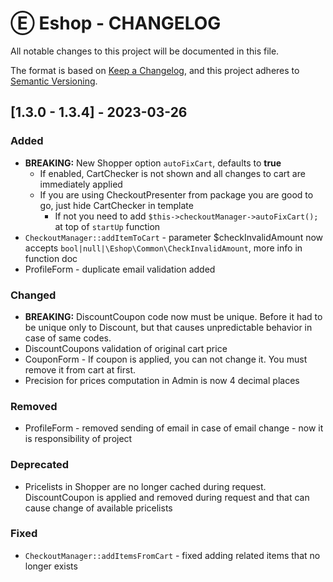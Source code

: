 # Ⓔ Eshop - CHANGELOG

All notable changes to this project will be documented in this file.

The format is based on [Keep a Changelog](https://keepachangelog.com/en/1.0.0/),
and this project adheres to [Semantic Versioning](https://semver.org/spec/v2.0.0.html).

## [1.3.0 - 1.3.4] - 2023-03-26

### Added
- **BREAKING:** New Shopper option `autoFixCart`, defaults to **true**
  - If enabled, CartChecker is not shown and all changes to cart are immediately applied
  - If you are using CheckoutPresenter from package you are good to go, just hide CartChecker in template
    - If not you need to add `$this->checkoutManager->autoFixCart();` at top of `startUp` function
- `CheckoutManager::addItemToCart` - parameter $checkInvalidAmount now accepts `bool|null|\Eshop\Common\CheckInvalidAmount`, more info in function doc
- ProfileForm - duplicate email validation added

### Changed
- **BREAKING:** DiscountCoupon code now must be unique. Before it had to be unique only to Discount, but that causes unpredictable behavior in case of same codes. 
- DiscountCoupons validation of original cart price
- CouponForm - If coupon is applied, you can not change it. You must remove it from cart at first.
- Precision for prices computation in Admin is now 4 decimal places

### Removed
- ProfileForm - removed sending of email in case of email change - now it is responsibility of project

### Deprecated
- Pricelists in Shopper are no longer cached during request. DiscountCoupon is applied and removed during request and that can cause change of available pricelists

### Fixed
- `CheckoutManager::addItemsFromCart` - fixed adding related items that no longer exists
